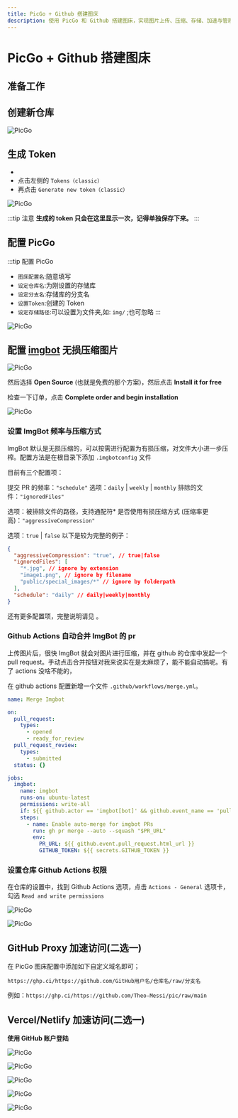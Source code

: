 ```yaml
---
title: PicGo + Github 搭建图床
description: 使用 PicGo 和 Github 搭建图床，实现图片上传、压缩、存储、加速与管理，提升图床效率与稳定性。
---
```


# PicGo + Github 搭建图床

## 准备工作

<links
  :grid="3"
  :items="[
    {
      icon: { icon: 'cib:github', color: { light: '#000', dark: '#fff' } },
      name: '注册账号',
      link: 'https://github.com/'
    },
    {
      image: 'https://molunerfinn.com/PicGo/imgs/256x256--icons.png',
      name: '下载 PicGo',
      link: 'https://molunerfinn.com/PicGo/'
    },
    { image: 'https://pichoro.msq.pub/favicon/app_icon.png', name: '下载 PicList', link: 'https://piclist.cn/' }
  ]"
/>

## 创建新仓库

![PicGo](https://i.theojs.cn/docs/20230902143628.webp '仓库必须是 `public` 的，否则存储的图片不能正常访问。')

## 生成 Token

- <Pill icon="oui:token-key" name="生成 Token" link="https://github.com/settings/tokens" />
- 点击左侧的 `Tokens（classic）`
- 再点击 `Generate new token（classic）`

![PicGo](https://i.theojs.cn/docs/20230902144325.webp '填写`Note`，勾选`repo`，点击生成`Token`')

:::tip 注意
**生成的 token 只会在这里显示一次，记得单独保存下来。**
:::

## 配置 PicGo

:::tip 配置 PicGo

- `图床配置名`:随意填写
- `设定仓库名`:为刚设置的存储库
- `设定分支名`:存储库的分支名
- `设置Token`:创建的 Token
- `设定存储路径`:可以设置为文件夹,如: `img/` ;也可忽略
  :::

![PicGo](https://i.theojs.cn/docs/20230902150820.webp '配置 PicGo')

## 配置 [imgbot](https://github.com/apps/imgbot) 无损压缩图片

![PicGo](https://i.theojs.cn/docs/20240102215655.webp '配置 [imgbot](https://github.com/apps/imgbot) 无损压缩图片')

然后选择 **Open Source** (也就是免费的那个方案)，然后点击 **Install it for free**

检查一下订单，点击 **Complete order and begin installation**

![PicGo](https://i.theojs.cn/docs/20240102215814.webp '确认一下 ImgBot 可以访问的仓库 (默认 All)，以及授予给 ImgBot 的权限，点击 **Install**')

### 设置 ImgBot 频率与压缩方式

ImgBot 默认是无损压缩的，可以按需进行配置为有损压缩，对文件大小进一步压榨。配置方法是在根目录下添加 `.imgbotconfig` 文件

目前有三个配置项：

提交 PR 的频率：`"schedule"`
选项：`daily` | `weekly` | `monthly`
排除的文件：`"ignoredFiles"`

选项：被排除文件的路径，支持通配符\*
是否使用有损压缩方式 (压缩率更高)：`"aggressiveCompression"`

选项：`true` | `false`
以下是较为完整的例子：

```json
{
  "aggressiveCompression": "true", // true|false
  "ignoredFiles": [
    "*.jpg", // ignore by extension
    "image1.png", // ignore by filename
    "public/special_images/*" // ignore by folderpath
  ],
  "schedule": "daily" // daily|weekly|monthly
}
```

还有更多配置项，完整说明请见 <Pill image="https://imgbot.net/images/128x128_circle.png" name="官方文档" link="https://imgbot.net/docs/#configuration" />。

### Github Actions 自动合并 ImgBot 的 pr

上传图片后，很快 ImgBot 就会对图片进行压缩，并在 github 的仓库中发起一个 pull request。手动点击合并按钮对我来说实在是太麻烦了，能不能自动搞呢。有了 actions 没啥不能的，

在 github actions 配置新增一个文件 `.github/workflows/merge.yml`。

```yaml
name: Merge Imgbot

on:
  pull_request:
    types:
      - opened
      - ready_for_review
  pull_request_review:
    types:
      - submitted
  status: {}

jobs:
  imgbot:
    name: imgbot
    runs-on: ubuntu-latest
    permissions: write-all
    if: ${{ github.actor == 'imgbot[bot]' && github.event_name == 'pull_request'}}
    steps:
      - name: Enable auto-merge for imgbot PRs
        run: gh pr merge --auto --squash "$PR_URL"
        env:
          PR_URL: ${{ github.event.pull_request.html_url }}
          GITHUB_TOKEN: ${{ secrets.GITHUB_TOKEN }}
```

### 设置仓库 Github Actions 权限

在仓库的设置中，找到 Github Actions 选项，点击 `Actions - General` 选项卡，勾选 `Read and write permissions`

![PicGo](https://i.theojs.cn/docs/20240102223146.webp)

![PicGo](https://i.theojs.cn/docs/20240102223417.webp '设置仓库 Github Actions 权限')

## GitHub Proxy 加速访问(二选一)

在 PicGo 图床配置中添加如下自定义域名即可；

`https://ghp.ci/https://github.com/GitHub用户名/仓库名/raw/分支名`

例如：`https://ghp.ci/https://github.com/Theo-Messi/pic/raw/main`

## Vercel/Netlify 加速访问(二选一)

**使用 GitHub 账户登陆** <Pill name="Vercel" link="https://vercel.com/" :icon="{ light: 'skill-icons:vercel-dark', dark: 'skill-icons:vercel-light' }" />

![PicGo](https://i.theojs.cn/docs/20240102212030.webp '添加项目')

![PicGo](https://i.theojs.cn/docs/20240102212537.webp '导入图床仓库')

![PicGo](https://i.theojs.cn/docs/20240102212624.webp '部署项目')

![PicGo](https://i.theojs.cn/docs/20240102213512.webp '配置自定义域名')

![PicGo](https://i.theojs.cn/docs/20240102214339.webp '复制域名添加到picgo')
